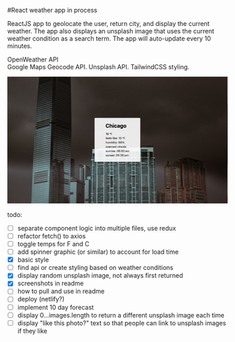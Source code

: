 #React weather app in process 

ReactJS app to geolocate the user, return city, and display the current weather. The app also displays an unsplash image that uses the current weather condition as a search term. The app will auto-update every 10 minutes.

OpenWeather API  
Google Maps Geocode API. 
Unsplash API. 
TailwindCSS styling. 
  
![Weather App](public/Screen_Shot.png) 


todo:
- [ ] separate component logic into multiple files, use redux
- [ ] refactor fetch() to axios
- [ ] toggle temps for F and C
- [ ] add spinner graphic (or similar) to account for load time
- [x] basic style
- [ ] find api or create styling based on weather conditions
- [x] display random unsplash image, not always first returned
- [x] screenshots in readme
- [ ] how to pull and use in readme
- [ ] deploy (netlify?)
- [ ] implement 10 day forecast
- [ ] display 0...images.length to return a different unsplash image each time 
- [ ] display "like this photo?" text so that people can link to unsplash images if they like
